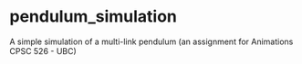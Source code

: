 # pendulum_simulation
A simple simulation of a multi-link pendulum (an assignment for Animations CPSC 526 - UBC)

